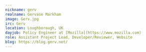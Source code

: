 ```yaml
---
nickname: gerv
realname: Gervase Markham
image: Gerv.jpg
irc: Gerv
location: Loughborough, UK 
dayjob: Policy Engineer at [Mozilla](https://www.mozilla.com)
role: Assistant Project Lead, Developer/Reviewer, Website
blog: https://blog.gerv.net/
---
```


